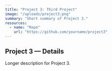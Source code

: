 ```yaml
---
title: "Project 3: Third Project"
image: "/uploads/project3.png"
summary: "Short summary of Project 3."
resources:
  - name: "Repo"
    url: "https://github.com/yourname/project3"
---
```

## Project 3 — Details

Longer description for Project 3.
